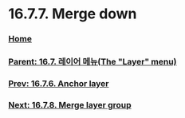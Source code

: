 # 16.7.7. Merge down

### [Home](./00-home.md)
### [Parent: 16.7. 레이어 메뉴(The "Layer" menu)](./16-07-00-the-layer-menu.md)
### [Prev: 16.7.6. Anchor layer](./16-07-06-anchor-layer.md)
### [Next: 16.7.8. Merge layer group](./16-07-08-merge-layer-group.md)
